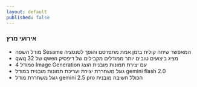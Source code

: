 ```yaml
---
layout: default
published: false
---
```



### אירועי מרץ

- מודל השפה Sesame המאפשר שיחה קולית בזמן אמת מתפרסם והופך לסנסציה
- qwq 32 של qwen מציג ביצועים טובים יותר ממודלים מקבילים של דיפסיק
- מודל 4o Image Generation עם יצירת תמונות מובנית הוצג
- גוגל משחררת יצירת ועריכת תמונות מובנית במודל gemini flash 2.0
- גוגל משחררת מודל gemini 2.5 pro הכולל חשיבה מובנית